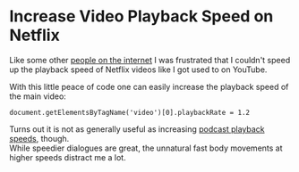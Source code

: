 # Increase Video Playback Speed on Netflix

Like some other [people on the internet](http://www.reddit.com/r/netflix/comments/2ikk00/questionmeta_can_i_speed_up_the_playback_of_movies/) I was frustrated that I couldn't speed up the playback speed of Netflix videos like I got used to on YouTube.

With this little peace of code one can easily increase the playback speed of the main video:

```
document.getElementsByTagName('video')[0].playbackRate = 1.2
```

Turns out it is not as generally useful as increasing [podcast playback speeds](/2015/02/22/increased-podcast-playback-speeds.html), though.  
While speedier dialogues are great, the unnatural fast body movements at higher speeds distract me a lot.

